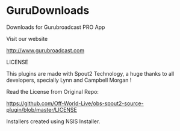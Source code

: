 # GuruDownloads
Downloads for Gurubroadcast PRO App

Visit our website

http://www.gurubroadcast.com

LICENSE

This plugins are made with Spout2 Technology, a huge thanks to all developers, specially Lynn and Campbell Morgan !

Read the License from Original Repo:

https://github.com/Off-World-Live/obs-spout2-source-plugin/blob/master/LICENSE

Installers created using NSIS Installer.
